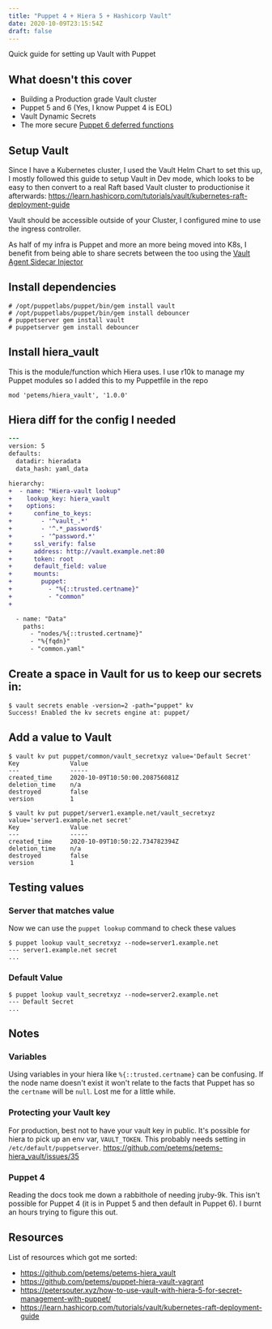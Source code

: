 ```yaml
---
title: "Puppet 4 + Hiera 5 + Hashicorp Vault"
date: 2020-10-09T23:15:54Z
draft: false
---
```


Quick guide for setting up Vault with Puppet

## What doesn't this cover
* Building a Production grade Vault cluster
* Puppet 5 and 6 (Yes, I know Puppet 4 is EOL)
* Vault Dynamic Secrets
* The more secure [Puppet 6 deferred functions](https://www.hashicorp.com/resources/agent-side-lookups-with-hashicorp-vault-puppet-6)

## Setup Vault

Since I have a Kubernetes cluster, I used the Vault Helm Chart to set this up, I mostly followed this guide to setup Vault in Dev mode, which looks to be easy to then convert to a real Raft based Vault cluster to productionise it afterwards: https://learn.hashicorp.com/tutorials/vault/kubernetes-raft-deployment-guide

Vault should be accessible outside of your Cluster, I configured mine to use the ingress controller.

As half of my infra is Puppet and more an more being moved into K8s, I benefit from being able to share secrets between the too using the [Vault Agent Sidecar Injector](https://www.vaultproject.io/docs/platform/k8s/injector)

## Install dependencies
```
# /opt/puppetlabs/puppet/bin/gem install vault
# /opt/puppetlabs/puppet/bin/gem install debouncer
# puppetserver gem install vault
# puppetserver gem install debouncer
```

## Install hiera_vault
This is the module/function which Hiera uses. I use r10k to manage my Puppet modules so I added this to my Puppetfile in the repo
```
mod 'petems/hiera_vault', '1.0.0'
```

## Hiera diff for the config I needed

```diff
---
version: 5
defaults:
  datadir: hieradata
  data_hash: yaml_data

hierarchy:
+  - name: "Hiera-vault lookup"
+    lookup_key: hiera_vault
+    options:
+      confine_to_keys:
+        - '^vault_.*'
+        - '^.*_password$'
+        - '^password.*'
+      ssl_verify: false
+      address: http://vault.example.net:80
+      token: root
+      default_field: value
+      mounts:
+        puppet:
+          - "%{::trusted.certname}"
+          - "common"
+

  - name: "Data"
    paths:
      - "nodes/%{::trusted.certname}"
      - "%{fqdn}"
      - "common.yaml"
```

## Create a space in Vault for us to keep our secrets in:
```
$ vault secrets enable -version=2 -path="puppet" kv
Success! Enabled the kv secrets engine at: puppet/
```

## Add a value to Vault
```
$ vault kv put puppet/common/vault_secretxyz value='Default Secret'
Key              Value
---              -----
created_time     2020-10-09T10:50:00.208756081Z
deletion_time    n/a
destroyed        false
version          1

$ vault kv put puppet/server1.example.net/vault_secretxyz value='server1.example.net secret'
Key              Value
---              -----
created_time     2020-10-09T10:50:22.734782394Z
deletion_time    n/a
destroyed        false
version          1
```

## Testing values
### Server that matches value
Now we can use the `puppet lookup` command to check these values
```
$ puppet lookup vault_secretxyz --node=server1.example.net
--- server1.example.net secret
...
```

### Default Value
```
$ puppet lookup vault_secretxyz --node=server2.example.net
--- Default Secret
...
```

## Notes
### Variables
Using variables in your hiera like `%{::trusted.certname}` can be confusing. If the node name doesn't exist it won't relate to the facts that Puppet has so the `certname` will be `null`. Lost me for a little while.

### Protecting your Vault key
For production, best not to have your vault key in public. It's possible for hiera to pick up an env var, `VAULT_TOKEN`. This probably needs setting in `/etc/default/puppetserver`. https://github.com/petems/petems-hiera_vault/issues/35

### Puppet 4
Reading the docs took me down a rabbithole of needing jruby-9k. This isn't possible for Puppet 4 (it is in Puppet 5 and then default in Puppet 6). I burnt an hours trying to figure this out.


## Resources
List of resources which got me sorted:

* https://github.com/petems/petems-hiera_vault
* https://github.com/petems/puppet-hiera-vault-vagrant
* https://petersouter.xyz/how-to-use-vault-with-hiera-5-for-secret-management-with-puppet/
* https://learn.hashicorp.com/tutorials/vault/kubernetes-raft-deployment-guide
